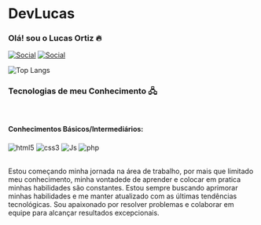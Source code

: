 # DevLucas

### Olá! sou o Lucas Ortiz 🔥

[![Social]( https://img.shields.io/badge/Instagram-E4405F?style=for-the-badge&logo=instagram&logoColor=white)](https://www.instagram.com/l_ortzz/)
[![Social](https://img.shields.io/badge/LinkedIn-0077B5?style=for-the-badge&logo=linkedin&logoColor=white)](https://www.linkedin.com/in/lucas-ortiz-154559267/)

![Top Langs](https://github-readme-stats.vercel.app/api/top-langs/?username=anuraghazra&langs_count=3,?username=anuraghazra&hide=TypeScript)
### Tecnologias de meu Conhecimento 🖧
<div style= "display: inline_block"></br>
<h4>Conhecimentos Básicos/Intermediários:</h4>
<img align="center" alt="html5" src="https://img.shields.io/badge/HTML5-E34F26?style=for-the-badge&logo=html5&logoColor=white" >
<img align="center" alt="css3" src="https://img.shields.io/badge/CSS3-1572B6?style=for-the-badge&logo=css3&logoColor=white" >
<img align="center" alt="Js" src="https://img.shields.io/badge/JavaScript-F7DF1E?style=for-the-badge&logo=javascript&logoColor=black" >
<img align="center" alt="php" src="https://img.shields.io/badge/PHP-777BB4?style=for-the-badge&logo=php&logoColor=white" ></div></br>

<p> Estou começando minha jornada na área de trabalho, por mais que limitado meu conhecimento, minha vontadede de aprender e colocar em pratica minhas habilidades são constantes. Estou sempre buscando aprimorar minhas habilidades e me manter atualizado com as últimas tendências tecnológicas. Sou apaixonado por resolver problemas e colaborar em equipe para alcançar resultados excepcionais. </p>


